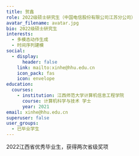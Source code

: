 ```yaml
---
title: 贺鑫
role: 2022级硕士研究生（中国电信股份有限公司江苏分公司）
avatar_filename: avatar.jpg
bio: 2022级硕士研究生
interests:
  - 多模态动作生成
  - 时间序列建模
social:
  - display:
      header: false
    link: mailto:xinhe@hhu.edu.cn
    icon_pack: fas
    icon: envelope
education:
  courses:
    - institution: 江西师范大学计算机信息工程学院
      course: 计算机科学与技术 学士
      year: 2021
email: xinhe@hhu.edu.cn
superuser: false
user_groups:
  - 已毕业学生
---
```

2022江西省优秀毕业生，获得两次省级奖项
